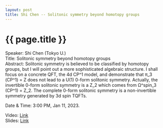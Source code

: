 ```yaml
---
layout: post
title: Shi Chen -- Solitonic symmetry beyond homotopy groups
---
```


{{ page.title }}
================

Speaker: Shi Chen (Tokyo U.)  
Title: Solitonic symmetry beyond homotopy groups  
Abstract: Solitonic symmetry is believed to be classified by homotopy groups, but I will point out a more sophisticated algebraic structure. I shall focus on a concrete QFT, the 4d CP^1 model, and demonstrate that π_3 (CP^1) = Z does not lead to a U(1) 0-form solitonic symmetry. Actually, the invertible 0-form solitonic symmetry is a Z_2 which comes from Ω^spin_3 (CP^1) = Z_2. The complete 0-form solitonic symmetry is a non-invertible symmetry generated by 3d spin TQFTs.  

Date & Time: 3:00 PM, Jan 11, 2023.

Video: [Link]( )  
Slides: [Link]( )